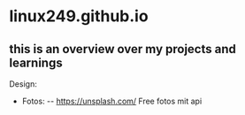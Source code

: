 # linux249.github.io

## this is an overview over my projects and learnings


Design:
- Fotos:
-- https://unsplash.com/ Free fotos mit api
